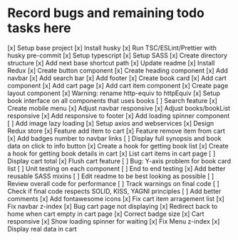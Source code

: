 # Record bugs and remaining todo tasks here

[x] Setup base project
[x] Install husky
[x] Run TSC/ESLint/Prettier with husky pre-commit
[x] Setup typescript
[x] Setup SASS
[x] Create directory structure
[x] Add next base shortcut path
[x] Update readme
[x] Install Redux
[x] Create button component
[x] Create heading component
[x] Add navbar
[x] Add search bar
[x] Add footer
[x] Create book card
[x] Add cart component
[x] Add cart page
[x] Add cart item component
[x] Create page layout component
[x] Warning: rename  http-equiv to httpEquiv
[x] Setup book interface on all components that uses books
[ ] Search feature
[x] Create mobile menu
[x] Adjust navbar responsive
[x] Adjust books/bookList responsive
[x] Add responsive to footer
[x] Add loading spinner component
[ ] Add image lazy loading
[x] Setup axios and webservices
[x] Design Redux store
[x] Feature add item to cart
[x] Feature remove item from cart
[x] Add badges number to navbar links
[ ] Display full synopsis and book data on click to info button
[x] Create a hook for getting book list
[x] Create a hook for getting book details in cart
[x] List cart items in cart page
[ ] Display cart total
[x] Flush cart feature
[ ] Bug: Y-axis problem for book card list
[ ] Unit testing on each component
[ ] End to end testing
[x] Add better reusable SASS mixins
[ ] Edit readme to be best looking as possible
[ ] Review overall code for performance
[ ] Track warnings on final code
[ ] Check if final code respects SOLID, KISS, YAGNI principles
[ ] Add better comments
[x] Add fontawesome icons
[x] Fix cart item arragement list
[x] Fix navbar z-index
[x] Bug cart page not displaying
[x] Redirect back to home when cart empty in cart page
[x] Correct badge size
[x] Cart responsive
[x] Show loading spinner for waiting
[x] Fix Menu z-index
[x] Display real data in cart